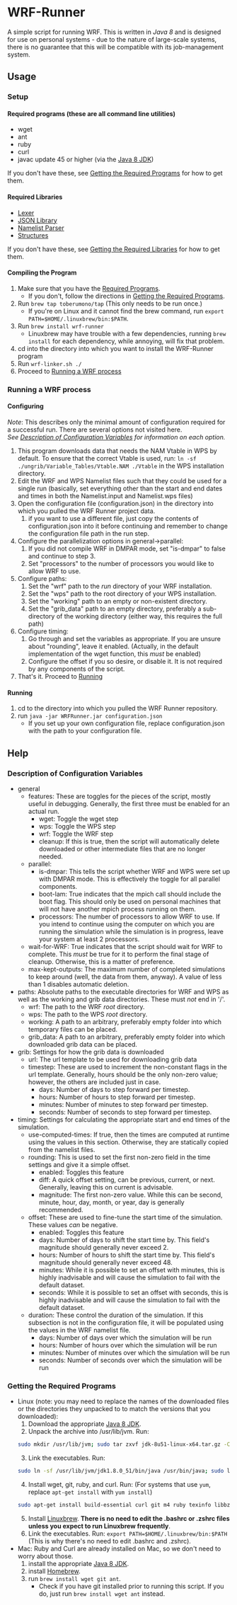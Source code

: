 # <a name="readme"></a><a name="Readme"></a>WRF-Runner
A simple script for running WRF.  This is written in *Java 8* and is designed for use on personal systems - due to the nature of large-scale systems, there is no guarantee that this will be compatible with its job-management system.

## Usage
### Setup
#### <a name="rp"></a>Required programs (these are all command line utilities)

* wget
* ant
* ruby
* curl
* javac update 45 or higher (via the [Java 8 JDK](http://www.oracle.com/technetwork/java/javase/downloads/index.html))

If you don't have these, see [Getting the Required Programs](#gtrp) for how to get them.

#### <a name="rl"></a>Required Libraries

* [Lexer](https://github.com/Toberumono/Lexer)
* [JSON Library](https://github.com/Toberumono/JSON-Library)
* [Namelist Parser](https://github.com/Toberumono/Namelist-Parser)
* [Structures](https://github.com/Toberumono/Structures)

If you don't have these, see [Getting the Required Libraries](#gtrl) for how to get them.

#### Compiling the Program
1. Make sure that you have the [Required Programs](#rp).
	+ If you don't, follow the directions in [Getting the Required Programs](#gtrp).
2. Run `brew tap toberumono/tap` (This only needs to be run once.)
	+ If you're on Linux and it cannot find the brew command, run `export PATH=$HOME/.linuxbrew/bin:$PATH`.
3. Run `brew install wrf-runner`
	+ Linuxbrew may have trouble with a few dependencies, running `brew install` for each dependency, while annoying, will fix that problem.
4. cd into the directory into which you want to install the WRF-Runner program
5. Run `wrf-linker.sh ./`
6. Proceed to [Running a WRF process](#rawrfp)

### <a name="rawrfp"></a>Running a WRF process
#### Configuring
<i>Note</i>: This describes only the minimal amount of configuration required for a successful run.  There are several options not visited here.</br>
<i>See [Description of Configuration Variables](#docv) for information on each option.</i>

1. This program downloads data that needs the NAM Vtable in WPS by default.  To ensure that the correct Vtable is used, run: `ln -sf ./ungrib/Variable_Tables/Vtable.NAM ./Vtable` in the WPS installation directory.
2. Edit the WRF and WPS Namelist files such that they could be used for a single run (basically, set everything other than the start and end dates and times in both the Namelist.input and Namelist.wps files)
3. Open the configuration file (configuration.json) in the directory into which you pulled the WRF Runner project data.
	1. if you want to use a different file, just copy the contents of configuration.json into it before continuing and remember to change the configuration file path in the run step.
4. Configure the parallelization options in general->parallel:
	1. If you did not compile WRF in DMPAR mode, set "is-dmpar" to false and continue to step 3.
	2. Set "processors" to the number of processors you would like to allow WRF to use.
5. Configure paths:
	1. Set the "wrf" path to the *run* directory of your WRF installation.
	2. Set the "wps" path to the root directory of your WPS installation.
	3. Set the "working" path to an empty or non-existent directory.
	4. Set the "grib_data" path to an empty directory, preferably a sub-directory of the working directory (either way, this requires the full path)
6. Configure timing:
	1. Go through and set the variables as appropriate.  If you are unsure about "rounding", leave it enabled.  (Actually, in the default implementation of the wget function, this *must* be enabled)
	2. Configure the offset if you so desire, or disable it.  It is not required by any components of the script.
8. That's it.  Proceed to [Running](#r)

#### <a name="r"></a>Running
1. cd to the directory into which you pulled the WRF Runner repository.
2. run `java -jar WRFRunner.jar configuration.json`
	+ If you set up your own configuration file, replace configuration.json with the path to your configuration file.

## Help
### <a name="docv"></a>Description of Configuration Variables

+ general
	+ features: These are toggles for the pieces of the script, mostly useful in debugging.  Generally, the first three must be enabled for an actual run.
		- wget: Toggle the wget step
		- wps: Toggle the WPS step
		- wrf: Toggle the WRF step
		- cleanup: If this is true, then the script will automatically delete downloaded or other intermediate files that are no longer needed.
	+ parallel:
		- is-dmpar: This tells the script whether WRF and WPS were set up with DMPAR mode.  This is effectively the toggle for all parallel components.
		- boot-lam: True indicates that the mpich call should include the boot flag.  This should only be used on personal machines that will not have another mpich process running on them.
		- processors: The number of processors to allow WRF to use.  If you intend to continue using the computer on which you are running the simulation while the simulation is in progress, leave your system at least 2 processors.
	+ wait-for-WRF: True indicates that the script should wait for WRF to complete.  This *must* be true for it to perform the final stage of cleanup.  Otherwise, this is a matter of preference.
	+ max-kept-outputs: The maximum number of completed simulations to keep around (well, the data from them, anyway).  A value of less than 1 disables automatic deletion.
+ paths: Absolute paths to the executable directories for WRF and WPS as well as the working and grib data directories.  These must *not* end in '/'.  
	- wrf: The path to the WRF *root* directory.
	- wps: The path to the WPS *root* directory.
	- working: A path to an arbitrary, preferably empty folder into which temporary files can be placed.
	- grib_data: A path to an arbitrary, preferably empty folder into which downloaded grib data can be placed.
+ grib: Settings for how the grib data is downloaded
	- url: The url template to be used for downloading grib data
	+ timestep: These are used to increment the non-constant flags in the url template.  Generally, hours should be the only non-zero value; however, the others are included just in case.
		- days: Number of days to step forward per timestep.
		- hours: Number of hours to step forward per timestep.
		- minutes: Number of minutes to step forward per timestep.
		- seconds: Number of seconds to step forward per timestep.
+ timing: Settings for calculating the appropriate start and end times of the simulation.
	- use-computed-times: If true, then the times are computed at runtime using the values in this section.  Otherwise, they are statically copied from the namelist files.
	+ rounding: This is used to set the first non-zero field in the time settings and give it a simple offset.
		- enabled: Toggles this feature
		- diff: A quick offset setting, can be previous, current, or next.  Generally, leaving this on current is advisable.
		- magnitude: The first non-zero value.  While this can be second, minute, hour, day, month, or year, day is generally recommended.
	+ offset: These are used to fine-tune the start time of the simulation.  These values *can* be negative.
		- enabled: Toggles this feature
		- days: Number of days to shift the start time by.  This field's magnitude should generally never exceed 2.
		- hours: Number of hours to shift the start time by.  This field's magnitude should generally never exceed 48.
		- minutes: While it is possible to set an offset with minutes, this is highly inadvisable and will cause the simulation to fail with the default dataset.
		- seconds: While it is possible to set an offset with seconds, this is highly inadvisable and will cause the simulation to fail with the default dataset.
	+ duration: These control the duration of the simulation.  If this subsection is not in the configuration file, it will be populated using the values in the WRF namelist file.
		- days: Number of days over which the simulation will be run
		- hours: Number of hours over which the simulation will be run
		- minutes: Number of minutes over which the simulation will be run
		- seconds: Number of seconds over which the simulation will be run


### <a name="gtrp"></a>Getting the Required Programs

- Linux (note: you may need to replace the names of the downloaded files or the directories they unpacked to to match the versions that you downloaded):
	1. Download the appropriate [Java 8 JDK](http://www.oracle.com/technetwork/java/javase/downloads/index.html).
	2. Unpack the archive into /usr/lib/jvm.  Run:</br>
	```bash
	sudo mkdir /usr/lib/jvm; sudo tar zxvf jdk-8u51-linux-x64.tar.gz -C /usr/lib/jvm
	```
	3. Link the executables. Run:</br>
	```bash
	sudo ln -sf /usr/lib/jvm/jdk1.8.0_51/bin/java /usr/bin/java; sudo ln -sf /usr/lib/jvm/jdk1.8.0_51/bin/javac /usr/bin/javac
	```
	4. Install wget, git, ruby, and curl. Run: (For systems that use `yum`, replace `apt-get install` with `yum install`)</br>
	```bash
	sudo apt-get install build-essential curl git m4 ruby texinfo libbz2-dev libcurl4-openssl-dev libexpat-dev libncurses-dev zlib1g-dev
	```
	5. Install [Linuxbrew](https://github.com/Homebrew/linuxbrew).  **There is no need to edit the .bashrc or .zshrc files unless you expect to run Linuxbrew frequently**.
	6. Link the executables. Run: `export PATH=$HOME/.linuxbrew/bin:$PATH` (This is why there's no need to edit .bashrc and .zshrc).
- Mac: Ruby and Curl are already installed on Mac, so we don't need to worry about those.
	1. install the appropriate [Java 8 JDK](http://www.oracle.com/technetwork/java/javase/downloads/index.html).
	2. install [Homebrew](http://brew.sh/).
	3. run `brew install wget git ant`.
		+ Check if you have git installed prior to running this script.  If you do, just run `brew install wget ant` instead.
